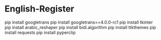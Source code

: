 # English-Register
pip install googletrans
pip install googletrans==4.0.0-rc1
pip install tkinter 
pip install arabic_reshaper
pip install bidi.algorithm
pip install ttkthemes
pip install requests
pip install pyperclip

